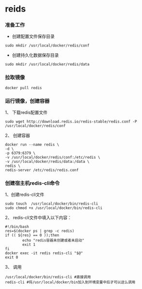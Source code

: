reids
====

### 准备工作
* 创建配置文件保存目录
```
sudo mkdir /usr/local/docker/redis/conf
```
* 创建持久化数据保存目录
```
sudo mkdir /usr/local/docker/redis/data
```

### 拉取镜像
```
docker pull redis
```

### 运行镜像，创建容器
1、 下载redis配置文件
```
sudo wget http://download.redis.io/redis-stable/redis.conf -P /usr/local/docker/redis/conf
```

2、 创建容器
```
docker run --name redis \
-d \
-p 6379:6379 \
-v /usr/local/docker/redis/conf:/etc/redis \
-v /usr/local/docker/redis/data:/data \
redis \
redis-server /etc/redis/redis.conf
```

### 创建宿主机redis-cli命令
1、创建redis-cli文件
```
sudo touch  /usr/local/docker/bin/redis-cli
sudo chmod +x /usr/local/docker/bin/redis-cli
```
2、 redis-cli文件中填入以下内容：
```
#!/bin/bash
res=$(docker ps | grep -c redis)
if (( ${res} == 0 ));then
        echo "redis容器未创建或者未启动"
        exit 1
fi
docker exec -it redis redis-cli "$@"
exit 0
```
3、 调用
```
/usr/local/docker/bin/redis-cli #直接调用
redis-cli #将/usr/local/docker/bin加入到环境变量中后才可以这么调用
```